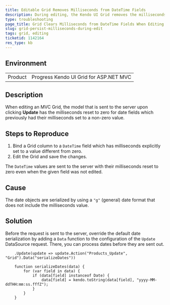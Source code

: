 ```yaml
---
title: Editable Grid Removes Milliseconds from DateTime Fields
description: During editing, the Kendo UI Grid removes the milliseconds portion from the DateTime fields.
type: troubleshooting
page_title: Grid Clears Milliseconds from DateTime Fields When Editing Records | Kendo UI Grid
slug: grid-persist-milliseconds-during-edit
tags: grid, editing
ticketid: 1142164
res_type: kb
---
```


## Environment

<table>
 <tr>
  <td>Product</td>
  <td>Progress Kendo UI Grid for ASP.NET MVC</td>
 </tr>
</table>


## Description

When editing an MVC Grid, the model that is sent to the server upon clicking **Update** has the milliseconds reset to zero for date fields which previously had their milliseconds set to a non-zero value.

## Steps to Reproduce

1. Bind a Grid column to a `DateTime` field which has milliseconds explicitly set to a value different from zero.
2. Edit the Grid and save the changes.

The `DateTime` values are sent to the server with their milliseconds reset to zero even when the given field was not edited.

## Cause

The date objects are serialized by using a `"g"` (general) date format that does not include the milliseconds value.

## Solution

Before the request is sent to the server, override the default date serialization by adding a `Data` function to the configuration of the `Update` DataSource request. There, you can process dates before they are sent out.

```
    .Update(update => update.Action("Products_Update", "Grid").Data("serializeDates"))
```

```
    function serializeDates(data) {
        for (var field in data) {
            if (data[field] instanceof Date) {
                data[field] = kendo.toString(data[field], "yyyy-MM-ddTHH:mm:ss.fffZ");
            }
        }
    }
```
